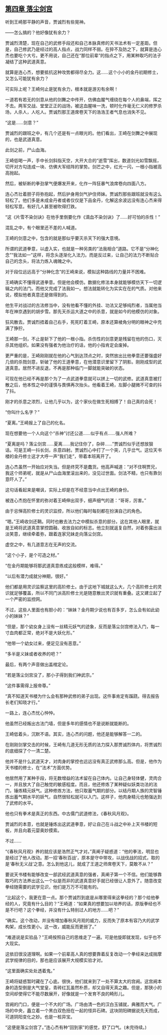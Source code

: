 ## [第四章 落尘剑宫](https://www.xxbiquge.com/11_11207/9070804.html)
<!--go-->

  听到王崎那平静的声音，贾诚烈有些晃神。

  ——怎么搞的？他好像犹有余力？

  贾诚烈清楚，现在自己的武修手段还和自己本脉真修的天书法术有一定差距。但是，自己修武乃是经过的高人指点，战力同样不弱。在猝不及防之下，就算是连心杰也要吃个大亏。更不用说，自己还在“那位前辈”的指点之下，用某种取巧的法子凝结了这种武道真意。

  就算是连心杰，想要抵抗这种攻势都得尽全力。这……这个小小的金丹初期修士，又怎么可能犹有余力？

  可实际上呢？王崎何止是犹有余力，根本就是游刃有余啊！

  一道若有若无的剑意从他的剑舞之中传开，仿佛血腥气缠绕在每个人的鼻端，挥之不去。两军交战、堂堂正正的战场，被这血腥味一洗，顿时化作毫无仁义的修罗杀场，人杀人，人吃人。贾诚烈那王道席卷天下的浩浩王者气息也消失不见。

  “这是……剑意？”

  贾诚烈的跟班之中，有几个还是有一点眼光的。他们看出，王崎在剑舞之中展现的，也是武道真意。

  此剑之前，尸山血海。

  王崎低喝一声，手中长剑斜指天空，大开大合的“逝雪”挥出，数道剑光如雪飘摇，切开对方勾连成一块、仿佛大军结阵的掌势。剑芒之中，红光一闪，一根小指被高高抛起。

  然后，被斩断的拳劲掌气便爆发开来，化作一阵狂暴气浪席卷向四面八方。

  连心杰壮着胆子将弥抱起，然后护身用剑气护住师妹。贾诚烈那些跟班就没有这么轻松了。他们多是未成金丹者或者仅仅是下品金丹，化解这余波远没有连心杰来得轻松写意。有好几人甚至被吹得打跌。

  “这《片雪不染剑诀》在他手里倒要化作《滴血不染剑诀》了……好可怕的杀性！”

  混乱之中，有个眼里还不差的人喊道。

  王崎的剑意之中，包含的就是那似乎要灭杀天下的强大意境。

  所谓的武道拳意，以虚入实，也就是一种另类的“法我相合”道路。它不是“分神化念”“我法如一”这样，将念头逐渐化入法力。而是反过来，让自己的法力不断贴合自己的念头，将法力炼入魂魄之中。

  对于段位远远高于“分神化念”的王崎来说，模拟这种路线的力量并不困难。

  王崎确实不懂得武道拳意。但是他会模仿。数据化修法本身就能够模仿天下一切逻辑之内的法门。而他又完成了法我如一。想法就能转化为实实在在的气质。对他来说，模拟他者真意还是做得到的。

  他生平对战过的古法修当中，没有他看不懂的外挂、功法又足够纯烈者，当属他当年在神京遇到的胡步雪。那先天杀运大道之中的杀意，就是如今的他模仿的对象。

  狂风散去。贾诚烈捂着自己右手，死死盯着王崎，原本还算棱角分明的眼神之中充满了狰狞。

  王崎那一剑，不止是斩下了他的一根小指。杀伤性的剑意更是残留在他的伤口，灭杀其他组织。如果没有强者为他治疗的话，他的小指肯定会废掉。

  更严重的是，王崎刚刚就在他的心气到达顶点之时，突然放出比他拳意还要强盛好几倍的杀戮剑意，斩破了他的王道拳意，在他潜意识里留下了阴影。刚刚成型的武道真意。居然不进反退，不再是那种临门一脚就能突破的状态。

  可现在他已经不再是那个为了一点武道拳意就可以拼上一切的武修。武道真意被打散之后，他本性之中的谨慎与畏惧再次抬头。他看着王崎，左脚小腿微不可查的抖了抖。

  刚才的杀意之浓烈，让他几乎以为，这个家伙在做生死相搏了！自己真的会死！

  “你叫什么名字？”

  “夏离。”王崎报上了自己的化名。

  现在想要他一个人向这个“杀神”讨还公道……似乎有点……强人所难？

  “夏离是吗？落尘剑宫……夏离……我记住你了，杂碎……”贾诚烈似乎还想放狠话。可是王崎一抖长剑，杀意四射。贾诚烈心中打了一个突，几乎岔气。这位天书楼的金丹修士这才大呼一声“我们走”，带着本班离开了。

  连心杰虽然一开始应对失当。但是终究不是蠢货。他高声喊道：“对不住啊贾兄，我这个师弟呢，就是从尸山血海里滚出来的，没见过世面。剑法不精，也只有靠剑意吓人了。”

  这句话看起来是嘲讽，实际上却是在不经意当中点出王崎的身份。

  被连心杰抱在怀里的弥对着王崎伸出双手，细声细气的道：“哥哥，厉害。”

  由于忌惮高阶修士的灵识监控，所以他们每时每刻都在扮演自己的角色。

  “嗯。”王崎收剑还鞘。同时也散去法力之中模拟杀意的部分。这在其他人眼里，就是王崎将武道真意掌控圆融、收放自如的标志。他立刻就返复自然，对着弥露出淡淡笑意，继续牵着弥，跟着连家兄妹走向落尘剑宫。

  虚空之中，有几道意志在无声的交流。

  “这个小子，是个可造之材。”

  “在金丹期能够将那武道真意练成这般模样，难得。”

  “以后有潜力成就分神期，很好。”

  他们都是用灵识监察这里的高阶修士。由于这地下城就这么大，几个高阶修士的灵识就足够覆盖，所以不同门派高阶修士光是随意散出灵识就有重叠。这又建立起了一个严密的监控网。

  不过，这些人里面也有胆小的：“妹妹？金丹期少说也有百多岁，怎么会有如此幼小的妹妹？”

  “但是，那个幼女身上没有一丝精元妖气的迹象，反而是落尘剑宫修法入门，每一寸血肉都正常，绝对不是大妖化形。”

  “他带一个幼女过来，便足见没有恶意。”

  “多半是义妹或者收养的吧？”

  最后，有两个声音做出盖棺定论。

  “若是落尘剑宫没了，那小子得到我们神武宗。”

  “这件事需得上报帝尊。”

  “真不知道天书楼为什么会有那种武修的弟子出现。这件事肯定有蹊跷。得去报告长老们知晓才行。”

  一路上，连心杰忧心忡忡。

  他虽然已经叛出古法门墙，但是多年的感情也不是说断就能断的。

  王崎低着头，沉默不语。其实，连心杰的问题，他还是能够解答一二的。

  在刚刚剑掌交击的时候，王崎有几道无形无质的法力探入那贾诚烈体内，将贾诚烈的底细探了个一清二楚。

  他并不是什么武道天才，对肉身的掌控也远远没有真正武修那么高。但是，他作为天书楼的修士，在“法术”方面优势。

  他居然用了某种手段，将无数增益的法术留在自己体内。让自己身轻体健，灵肉合一，并且放大了自己触觉的敏感程度。而且，他还修炼了某种疑似妖类功法的法门，锤炼精元妖气。这种修炼方法，他只取蓄气期的部分。以结丹期人族的灵智锤炼出蓄气期水平的妖气，自然很轻松就可以入门。这样子，他肉身精元也勉强达到了武修的水平。

  他也只有拳术是真正的东西。中古儒门武道修法，《春秋风月观》。

  贾诚烈的本意，也就是锤炼出这武道拳意，好让自己在斗战之中补上天书楼的短板，并且向着元婴奥妙摸索。

  不过……

  “《春秋风月观》养的就应该是浩然正气才对。”真阐子疑惑道：“他的拳法，明显也是经过了他人改动。那一招‘春秋百战’，原本是守中带攻，以战伐战的招式，取的是‘春秋无义战’之意。怎么到他这儿，就成了王道之师席卷天下，莫敢不从？”

  要说天书楼有能够改变一部武经武道真意的强者，真阐子第一个不信。他们能够靠取巧的方法养出这么一个似是而非的武道真意好手就已经很让人意外了。随意改变拳经随需要的武学见识，他们是万万不可能有的。

  “比起这个，我更在意一点。那个贾诚烈到底是从哪里得来这拳经的？那个给他拳经的人，究竟有什么目的？”王崎道：“如果真的想要加以培养的话，原版拳经也不是不行吧？这个拳经，并没有什么特别过人的地方……吧？”

  “确实。这个改动，并没有增加春秋风月观的威力，反而失了原本有容乃大的武学构架，成长性更小。这一改，威能反而更弱了。”

  “难道说是实验品？”王崎按照自己的思维走了一遍。可是他旋即就发现，似乎也不大现实。

  这依旧很没道理啊。如果一个前辈高人真的想要靠着反复改动一个拳经来达成揣摩武学规律的目的，那也是应该展开大规模实验才对。

  “这里面确实处处透着鬼。”

  王崎将疑惑暂时藏在了心底。很快，他们就来到了一处不算太大的宫阙。这宫阙本身的造型倒是大气堂皇，青砖红瓦虽然朴质，却又自得天真之趣。但是，那狭小的空间却使得它不能尽数展开，好像就是一个发育不良的畸形儿。

  宫阙的门口，便是一个不大的广场。广场由清一色的汉白玉铺就，典雅而大气。广场的中央，矗立着一个黑白双色扭在一起的怪异石碑。这块阴阳碑据说先天而成，可道阴阳变化之妙。也是一桩异宝。

  “这便是落尘剑宫了。”连心杰有种“回到家”的感觉，舒了口气。(未完待续。)<!--over-->

